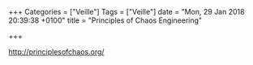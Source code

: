 +++
Categories = ["Veille"]
Tags = ["Veille"]
date = "Mon, 29 Jan 2018 20:39:38 +0100"
title = "Principles of Chaos Engineering"

+++

http://principlesofchaos.org/

